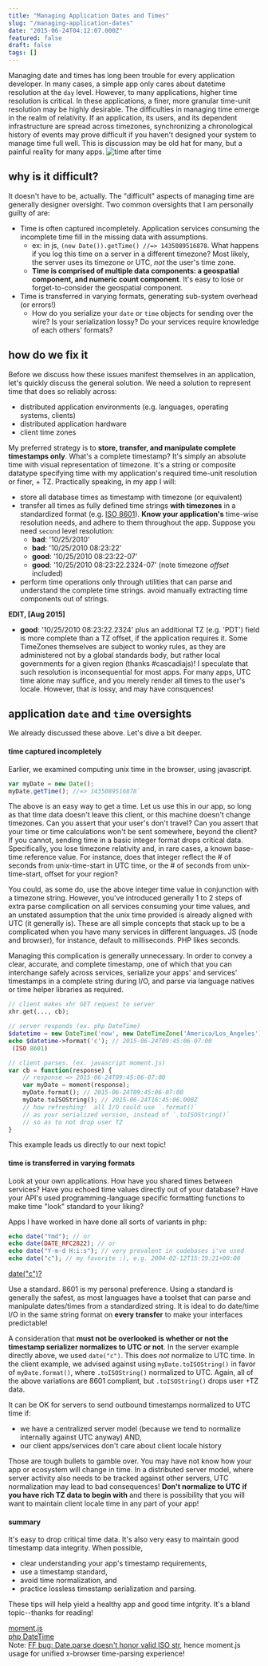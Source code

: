```yaml
---
title: "Managing Application Dates and Times"
slug: "/managing-application-dates"
date: "2015-06-24T04:12:07.000Z"
featured: false
draft: false
tags: []
---
```


Managing date and times has long been trouble for every application developer.  In many cases, a simple app only cares about datetime resolution at the `day` level.  However, to many applications, higher time resolution is critical.  In these applications, a finer, more granular time-unit resolution may be highly desirable.  The difficulties in managing time emerge in the realm of relativity.   If an application, its users, and its dependent infrastructure are spread across timezones, synchronizing a chronological history of events may prove difficult if you haven't designed your system to manage time full well.  This is discussion may be old hat for many, but a painful reality for many apps.
![time after time](./images/Universal_Dial_Plate_or_Times_of_all_Nations_1854.png)
## why is it difficult?
It doesn't have to be, actually.  The "difficult" aspects of managing time are generally designer oversight.  Two common oversights that I am personally guilty of are:

- Time is often captured incompletely. Application services consuming the incomplete time fill in the missing data with assumptions.
    - ex: in js, `(new Date()).getTime() //=> 1435089516878`.  What happens if you log this time on a server in a different timezone?  Most likely, the server uses its timezone or UTC, *not* the user's time zone.
    - **Time is comprised of multiple data components: a geospatial component, and numeric count component**.  It's easy to lose or forget-to-consider the geospatial component.
- Time is transferred in varying formats, generating sub-system overhead (or errors!)
    - How do you serialize your `date` or `time` objects for sending over the wire?  Is your serialization lossy?  Do your services require knowledge of each others' formats?

## how do we fix it
Before we discuss how these issues manifest themselves in an application, let's quickly discuss the general solution.  We need a solution to represent time that does so reliably across:

- distributed application environments (e.g. languages, operating systems, clients)
- distributed application hardware
- client time zones

My preferred strategy is to **store, transfer, and manipulate complete timestamps only**.  What's a complete timestamp?  It's simply an absolute time with visual representation of timezone.  It's a string or composite datatype specifying time with my application's required time-unit resolution or finer, + TZ.  Practically speaking, in my app I will:

- store all database times as timestamp with timezone (or equivalent)
- transfer all times as fully defined time strings **with timezones** in a standardized format (e.g. [ISO 8601](https://en.wikipedia.org/?title=ISO_8601)).  **Know your application's** time-wise resolution needs, and adhere to them throughout the app.  Suppose you need `second` level resolution:
    - **bad**: '10/25/2010'
    - **bad**: '10/25/2010 08:23:22'
    - **good**: '10/25/2010 08:23:22-07'
    - **good**: '10/25/2010 08:23:22.2324-07' (note timezone _offset_ included)
- perform time operations only through utilities that can parse and understand the complete time strings.  avoid manually extracting time components out of strings.

**EDIT, [Aug 2015]**
 - **good**: '10/25/2010 08:23:22.2324' plus an additional TZ (e.g. 'PDT') field is more complete than a TZ offset, if the application requires it.  Some TimeZones themselves are subject to wonky rules, as they are administered not by a global standards body, but rather local governments for a given region (thanks #cascadiajs)!  I speculate that such resolution is inconsequential for most apps.  For many apps, UTC time alone may suffice, and you merely render all times to the user's locale.  However, that _is_ lossy, and may have consquences!

## application `date` and `time` oversights
We already discussed these above.  Let's dive a bit deeper.

#### time captured incompletely
Earlier, we examined computing unix time in the browser, using javascript.
```js
var myDate = new Date();
myDate.getTime(); //=> 1435089516878`
```
The above is an easy way to get a time.  Let us use this in our app, so long as that time data doesn't leave this client, or this machine doesn't change timezones.  Can you assert that your user's don't travel?  Can you assert that your time or time calculations won't be sent somewhere, beyond the client?  If you cannot, sending time in a basic integer format drops critical data.  Specifically, you lose timezone relativity and, in rare cases, a known base-time reference value.  For instance, does that integer reflect the # of seconds from unix-time-start in UTC time, or the # of seconds from unix-time-start, offset for your region?

You could, as some do, use the above integer time value in conjunction with a timezone string.  However, you've introduced generally 1 to 2 steps of extra parse complication on all services consuming your time values, and an unstated assumption that the unix time provided is already aligned with UTC (it generally is).  These are all simple concepts that stack up to be a complicated when you have many services in different languages.  JS (node and browser), for instance, default to milliseconds.  PHP likes seconds.

Managing this complication is generally unnecessary.  In order to convey a clear, accurate, and complete timestamp, one of which that you can interchange safely across services,  serialize your apps' and services' timestamps in a complete string during I/O, and parse via language natives or time helper libraries as required.


```php
// client makes xhr GET request to server
xhr.get(..., cb);

// server responds (ex. php DateTime)
$datetime = new DateTime('now', new DateTimeZone('America/Los_Angeles'));
echo $datetime->format('c'); // 2015-06-24T09:45:06-07:00
 (ISO 8601)

// client parses. (ex. javascript moment.js)
var cb = function(response) {
	// response => 2015-06-24T09:45:06-07:00
	var myDate = moment(response);
    myDate.format(); // 2015-06-24T09:45:06-07:00
	myDate.toISOString(); // 2015-06-24T16:45:06.000Z
    // how refreshing!  all I/O could use `.format()`
    // as your serialized version, instead of `.toISOString()`
    // so as to not drop user TZ
}
```
This example leads us directly to our next topic!

#### time is transferred in varying formats
Look at your own applications.  How have you shared times between services?  Have you echoed time values directly out of your database?  Have your API's used programming-language specific formatting functions to make time "look" standard to your liking?

Apps I have worked in have done all sorts of variants in php:
```php
echo date("Ymd"); // or
echo date(DATE_RFC2822); // or
echo date("Y-m-d H:i:s"); // very prevalent in codebases i've used
echo date("c"); // my favorite :), e.g. 2004-02-12T15:19:21+00:00
```
[date("c")?](http://php.net/manual/en/function.date.php)

Use a standard.  8601 is my personal preference.  Using a standard is generally the safest, as most languages have a toolset that can parse and manipulate dates/times from a standardized string.  It is ideal to do date/time I/O in the same string format on **every transfer** to make your interfaces predictable!

A consideration that **must not be overlooked is whether or not the timestamp serializer normalizes to UTC or not**.  In the server example directly above, we used `date("c")`.  This does *not* normalize to UTC time.  In the client example, we advised against using `myDate.toISOString()` in favor of `myDate.format()`, where `.toISOString()` normalized to UTC.  Again, all of the above variations are 8601 compliant, but `.toISOString()` drops user +TZ data.

It can be OK for servers to send outbound timestamps normalized to UTC time if:

- we have a centralized server model (because we tend to normalize internally against UTC anyway)  AND,
- our client apps/services don't care about client locale history

Those are tough bullets to gamble over.  You may have not know how your app or ecosystem will change in time.  In a distributed server model, where server activity also needs to be tracked against other servers, UTC normalization may lead to bad consequences!  **Don't normalize to UTC if you have rich TZ data to begin with** and there is possibility that you will want to maintain client locale time in any part of your app!

#### summary
It's easy to drop critical time data.  It's also very easy to maintain good timestamp data integrity.  When possible,

- clear understanding your app's timestamp requirements,
- use a timestamp standard,
- avoid time normalization, and
- practice lossless timestamp serialization and parsing.

These tips will help yield a healthy app and good time intgrity.  It's a bland topic--thanks for reading!

[moment.js](http://momentjs.com/)<br>
[php DateTime](http://php.net/manual/en/class.datetime.php)<br>
Note: [FF bug: Date.parse doesn't honor valid ISO str]( https://bugzilla.mozilla.org/buglist.cgi?quicksearch=Date.parse&list_id=12345854), hence moment.js usage for unified x-browser time-parsing experience!
